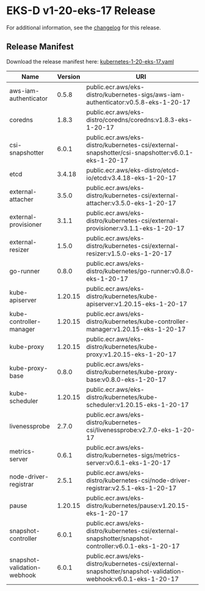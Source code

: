 # EKS-D v1-20-eks-17 Release

For additional information, see the [changelog](CHANGELOG-v1-20-eks-17.md) for this release.

## Release Manifest
Download the release manifest here: [kubernetes-1-20-eks-17.yaml](https://distro.eks.amazonaws.com/kubernetes-1-20/kubernetes-1-20-eks-17.yaml)

| Name | Version | URI |
|------|---------|-----|
| aws-iam-authenticator | 0.5.8 | public.ecr.aws/eks-distro/kubernetes-sigs/aws-iam-authenticator:v0.5.8-eks-1-20-17 |
| coredns | 1.8.3 | public.ecr.aws/eks-distro/coredns/coredns:v1.8.3-eks-1-20-17 |
| csi-snapshotter | 6.0.1 | public.ecr.aws/eks-distro/kubernetes-csi/external-snapshotter/csi-snapshotter:v6.0.1-eks-1-20-17 |
| etcd | 3.4.18 | public.ecr.aws/eks-distro/etcd-io/etcd:v3.4.18-eks-1-20-17 |
| external-attacher | 3.5.0 | public.ecr.aws/eks-distro/kubernetes-csi/external-attacher:v3.5.0-eks-1-20-17 |
| external-provisioner | 3.1.1 | public.ecr.aws/eks-distro/kubernetes-csi/external-provisioner:v3.1.1-eks-1-20-17 |
| external-resizer | 1.5.0 | public.ecr.aws/eks-distro/kubernetes-csi/external-resizer:v1.5.0-eks-1-20-17 |
| go-runner | 0.8.0 | public.ecr.aws/eks-distro/kubernetes/go-runner:v0.8.0-eks-1-20-17 |
| kube-apiserver | 1.20.15 | public.ecr.aws/eks-distro/kubernetes/kube-apiserver:v1.20.15-eks-1-20-17 |
| kube-controller-manager | 1.20.15 | public.ecr.aws/eks-distro/kubernetes/kube-controller-manager:v1.20.15-eks-1-20-17 |
| kube-proxy | 1.20.15 | public.ecr.aws/eks-distro/kubernetes/kube-proxy:v1.20.15-eks-1-20-17 |
| kube-proxy-base | 0.8.0 | public.ecr.aws/eks-distro/kubernetes/kube-proxy-base:v0.8.0-eks-1-20-17 |
| kube-scheduler | 1.20.15 | public.ecr.aws/eks-distro/kubernetes/kube-scheduler:v1.20.15-eks-1-20-17 |
| livenessprobe | 2.7.0 | public.ecr.aws/eks-distro/kubernetes-csi/livenessprobe:v2.7.0-eks-1-20-17 |
| metrics-server | 0.6.1 | public.ecr.aws/eks-distro/kubernetes-sigs/metrics-server:v0.6.1-eks-1-20-17 |
| node-driver-registrar | 2.5.1 | public.ecr.aws/eks-distro/kubernetes-csi/node-driver-registrar:v2.5.1-eks-1-20-17 |
| pause | 1.20.15 | public.ecr.aws/eks-distro/kubernetes/pause:v1.20.15-eks-1-20-17 |
| snapshot-controller | 6.0.1 | public.ecr.aws/eks-distro/kubernetes-csi/external-snapshotter/snapshot-controller:v6.0.1-eks-1-20-17 |
| snapshot-validation-webhook | 6.0.1 | public.ecr.aws/eks-distro/kubernetes-csi/external-snapshotter/snapshot-validation-webhook:v6.0.1-eks-1-20-17 |
